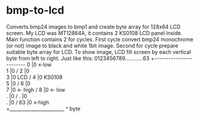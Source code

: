 # bmp-to-lcd
Converts bmp24 images to bmp1 and create byte array for 128x64 LCD screen. My LCD was МТ12864А, it contains 2 KS0108 LCD panel inside.
Main function contains 2 for cycles. First cycle convert bmp24 monochrome (or not) image to black and white 1bit image.
Second for cycle prepare suitable byte array for LCD.
To show image, LCD fill screen by each vertical byte from left to right. Just like this:
    0123456789............63
   +------------------------
0  |0  <-low                \
1  |0                       /
2  |0                       \
3  |0       LCD             /
4  |0     KS0108            \
5  |0                       /
6  |0                       \
7  |0 <- high               /
8  |0 <- low                \
.  |0                       /
.  |0                       \
.  |0                       /
63 |0 <-high                \
   +_______________________
    ^
  byte
